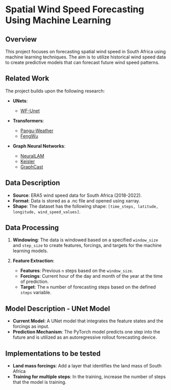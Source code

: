 # Spatial Wind Speed Forecasting Using Machine Learning

## Overview
This project focuses on forecasting spatial wind speed in South Africa using machine learning techniques. The aim is to utilize historical wind speed data to create predictive models that can forecast future wind speed patterns.

## Related Work
The project builds upon the following research:

- **UNets**: 
  - [WF-Unet](https://arxiv.org/abs/2302.04102)

- **Transformers**: 
  - [Pangu-Weather](https://arxiv.org/abs/2211.02556) 
  - [FengWu](https://arxiv.org/abs/2304.02948)

- **Graph Neural Networks**: 
  - [NeuralLAM](https://arxiv.org/abs/2309.17370) 
  - [Keisler](https://arxiv.org/abs/2202.07575) 
  - [GraphCast](https://arxiv.org/abs/2212.12794)

## Data Description
- **Source**: ERA5 wind speed data for South Africa (2018-2022).
- **Format**: Data is stored as a .nc file and opened using xarray.
- **Shape**: The dataset has the following shape: `[time_steps, latitude, longitude, wind_speed_values]`.

## Data Processing
1. **Windowing**: The data is windowed based on a specified `window_size` and `step_size` to create features, forcings, and targets for the machine learning models.
   
2. **Feature Extraction**:
   - **Features**: Previous `n` steps based on the `window_size`.
   - **Forcings**: Current hour of the day and month of the year at the time of prediction.
   - **Target**: The `m` number of forecasting steps based on the defined `steps` variable.

## Model Description - UNet Model
- **Current Model**: A UNet model that integrates the feature states and the forcings as input.
- **Prediction Mechanism**: The PyTorch model predicts one step into the future and is utilized as an autoregressive rollout forecasting device.

## Implementations to be tested
- **Land mass forcings**: Add a layer that identifies the land mass of South Africa
- **Training for multiple steps**: In the training, increase the number of steps that the model is training. 
